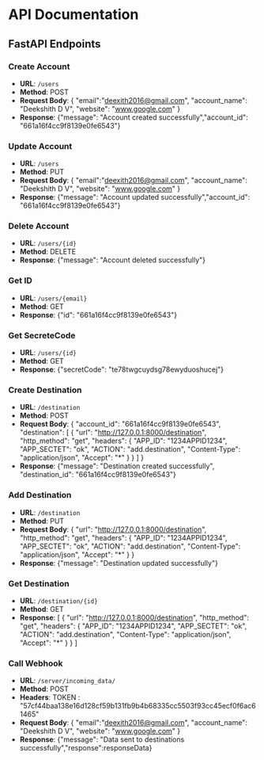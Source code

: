 # API Documentation

## FastAPI Endpoints

### Create Account

- **URL**: `/users`
- **Method**: POST
- **Request Body**: {
    "email":"deexith2016@gmail.com",
    "account_name": "Deekshith D V",
    "website": "www.google.com"
}
- **Response**: {"message": "Account created successfully","account_id": "661a16f4cc9f8139e0fe6543"}

### Update Account

- **URL**: `/users`
- **Method**: PUT
- **Request Body**: {
    "email":"deexith2016@gmail.com",
    "account_name": "Deekshith D V",
    "website": "www.google.com"
}
- **Response**: {"message": "Account updated successfully","account_id": "661a16f4cc9f8139e0fe6543"}

### Delete Account

- **URL**: `/users/{id}`
- **Method**: DELETE
- **Response**: {"message": "Account deleted successfully"}

### Get ID

- **URL**: `/users/{email}`
- **Method**: GET
- **Response**: {"id": "661a16f4cc9f8139e0fe6543"}

### Get SecreteCode

- **URL**: `/users/{id}`
- **Method**: GET
- **Response**: {"secretCode": "te78twgcuydsg78ewyduoshucej"}

### Create Destination

- **URL**: `/destination`
- **Method**: POST
- **Request Body**: {
    "account_id": "661a16f4cc9f8139e0fe6543",
    "destination": [
        {
            "url": "http://127.0.0.1:8000/destination",
            "http_method": "get",
            "headers": {
                "APP_ID": "1234APPID1234",
                "APP_SECTET": "ok",
                "ACTION": "add.destination",
                "Content-Type": "application/json",
                "Accept": "*"
            }
        }
    ]
}
- **Response**: {"message": "Destination created successfully", "destination_id": "661a16f4cc9f8139e0fe6543"}

### Add Destination

- **URL**: `/destination`
- **Method**: PUT
- **Request Body**: {
            "url": "http://127.0.0.1:8000/destination",
            "http_method": "get",
            "headers": {
                "APP_ID": "1234APPID1234",
                "APP_SECTET": "ok",
                "ACTION": "add.destination",
                "Content-Type": "application/json",
                "Accept": "*"
            }
        }
- **Response**: {"message": "Destination updated successfully"}

### Get Destination

- **URL**: `/destination/{id}`
- **Method**: GET
- **Response**: [
        {
            "url": "http://127.0.0.1:8000/destination",
            "http_method": "get",
            "headers": {
                "APP_ID": "1234APPID1234",
                "APP_SECTET": "ok",
                "ACTION": "add.destination",
                "Content-Type": "application/json",
                "Accept": "*"
            }
        }
    ]

### Call Webhook

- **URL**: `/server/incoming_data/`
- **Method**: POST
- **Headers**: TOKEN : "57cf44baa138e16d128cf59b131fb9b4b68335cc5503f93cc45ecf0f6ac61465"
- **Request Body**: {
    "email":"deexith2016@gmail.com",
    "account_name": "Deekshith D V",
    "website": "www.google.com"
}
- **Response**: {"message": "Data sent to destinations successfully","response":responseData}